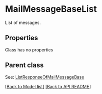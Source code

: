
# MailMessageBaseList

List of messages.             

## Properties
Class has no properties

## Parent class

See: [ListResponseOfMailMessageBase](ListResponseOfMailMessageBase.md)



[[Back to Model list]](Models.md) [[Back to API README]](README.md)

